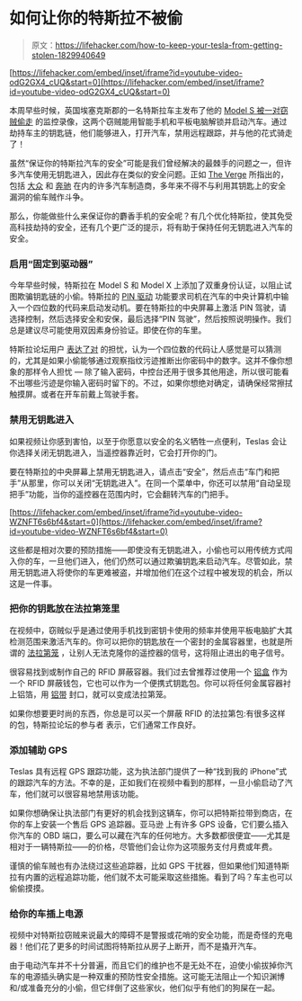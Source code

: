 # 如何让你的特斯拉不被偷

> 原文：<https://lifehacker.com/how-to-keep-your-tesla-from-getting-stolen-1829940649>

 [https://lifehacker.com/embed/inset/iframe?id=youtube-video-odG2GX4_cUQ&start=0](https://lifehacker.com/embed/inset/iframe?id=youtube-video-odG2GX4_cUQ&start=0) 

本周早些时候，英国埃塞克斯郡的一名特斯拉车主发布了他的 [Model S 被一对窃贼偷走](https://gizmodo.com/hackers-allegedly-caught-on-video-stealing-tesla-model-1829905478) 的监控录像，这两个窃贼能用智能手机和平板电脑解锁并启动汽车。通过劫持车主的钥匙链，他们能够进入，打开汽车，禁用远程跟踪，并与他的花式骑走了！



虽然“保证你的特斯拉汽车的安全”可能是我们曾经解决的最棘手的问题之一，但许多汽车使用无钥匙进入，因此存在类似的安全问题。正如 [The Verge](https://www.theverge.com/2018/10/22/18008514/tesla-model-s-stolen-key-fob-hack-watch-video) 所指出的，包括 [大众](https://jalopnik.com/almost-every-volkswagen-built-since-1995-is-vulnerable-1785159844) 和 [奔驰](https://jalopnik.com/thieves-steal-a-car-in-20-seconds-by-remotely-cloning-t-1826451687) 在内的许多汽车制造商，多年来不得不与利用其钥匙上的安全漏洞的偷车贼作斗争。

那么，你能做些什么来保证你的麝香手机的安全呢？有几个优化特斯拉，使其免受高科技劫持的安全，还有几个更广泛的提示，将有助于保持任何无钥匙进入汽车的安全。

### 启用“固定到驱动器”

今年早些时候，特斯拉在 Model S 和 Model X 上添加了双重身份认证，以阻止试图欺骗钥匙链的小偷。特斯拉的 [PIN 驱动](https://electrek.co/2018/08/29/tesla-new-security-cryptography-pin-to-drive-feature/) 功能要求司机在汽车的中央计算机中输入一个四位数的代码来启动发动机。要在特斯拉的中央屏幕上激活 PIN 驾驶，请选择控制，然后选择安全和安保，最后选择“PIN 驾驶”，然后按照说明操作。我们总是建议尽可能使用双因素身份验证。即使在你的车里。

特斯拉论坛用户 [表达了对](https://forums.tesla.com/forum/forums/pin-code-not-secure) 的担忧，认为一个四位数的代码让人感觉是可以猜测的，尤其是如果小偷能够通过观察指纹污迹推断出你密码中的数字。这并不像你想象的那样令人担忧 — 除了输入密码，中控台还用于很多其他用途，所以很可能看不出哪些污迹是你输入密码时留下的。不过，如果你想绝对确定，请确保经常擦拭触摸屏。或者在开车前戴上驾驶手套。

### 禁用无钥匙进入

如果视频让你感到害怕，以至于你愿意以安全的名义牺牲一点便利，Teslas 会让你选择关闭无钥匙进入，当遥控器靠近时，它会打开你的门。

要在特斯拉的中央屏幕上禁用无钥匙进入，请点击“安全”，然后点击“车门和把手”从那里，你可以关闭“无钥匙进入”。在同一个菜单中，你还可以禁用“自动呈现把手”功能，当你的遥控器在范围内时，它会翻转汽车的门把手。

 [https://lifehacker.com/embed/inset/iframe?id=youtube-video-WZNFT6s6bf4&start=0](https://lifehacker.com/embed/inset/iframe?id=youtube-video-WZNFT6s6bf4&start=0) 

这些都是相对次要的预防措施——即使没有无钥匙进入，小偷也可以用传统方式闯入你的车，一旦他们进入，他们仍然可以通过欺骗钥匙来启动汽车。尽管如此，禁用无钥匙进入将使你的车更难被盗，并增加他们在这个过程中被发现的机会，所以这是一件事。

### 把你的钥匙放在法拉第笼里

在视频中，窃贼似乎是通过使用手机找到密钥卡使用的频率并使用平板电脑扩大其检测范围来激活汽车的。你可以把你的钥匙放在一个密封的金属容器里，也就是所谓的 [法拉第笼](https://science.howstuffworks.com/faraday-cage.htm) ，让别人无法克隆你的遥控器的信号，这将阻止进出的电子信号。

很容易找到或制作自己的 RFID 屏蔽容器。我们过去曾推荐过使用一个 [铝盒](https://lifehacker.com/use-an-altoid-tin-as-an-rfid-blocking-wallet-5934635) 作为一个 RFID 屏蔽钱包，它也可以作为一个便携式钥匙包。你可以将任何金属容器衬上铝箔，用 [铝带](https://www.google.com/search?q=aluminium+tape+home+depot&oq=aluminium+tape&aqs=chrome.1.69i57j0l5.6351j1j4&sourceid=chrome&ie=UTF-8) 封口，就可以变成法拉第笼。

如果你想要更时尚的东西，你总是可以买一个屏蔽 RFID 的法拉第包:有很多这样的包，特斯拉论坛的参与者 表示，它们通常工作良好。

### 添加辅助 GPS

Teslas 具有远程 GPS 跟踪功能，这为执法部门提供了一种“找到我的 iPhone”式的跟踪汽车的方法。不幸的是，正如我们在视频中看到的那样，一旦小偷启动了汽车，他们就可以很容易地禁用该功能。

如果你想确保让执法部门有更好的机会找到这辆车，你可以把特斯拉带到商店，在你的车上安装一个售后 GPS 追踪器。亚马逊 上有许多 GPS 设备，它们要么插入你汽车的 OBD 端口，要么可以藏在汽车的任何地方。大多数都很便宜——尤其是相对于一辆特斯拉——的价格，尽管他们会让你为这项服务支付月费或年费。

谨慎的偷车贼也有办法绕过这些追踪器，比如 GPS 干扰器，但如果他们知道特斯拉有内置的远程追踪功能，他们就不太可能采取这些措施。看到了吗？车主也可以偷偷摸摸。

### 给你的车插上电源

视频中对特斯拉窃贼来说最大的障碍不是警报或花哨的安全功能，而是奇怪的充电器！他们花了更多的时间试图将特斯拉从房子上断开，而不是撬开汽车。

由于电动汽车并不十分普遍，而且它们的维护也不是无处不在，迫使小偷拔掉你汽车的电源插头确实是一种双重的预防性安全措施。这可能无法阻止一个知识渊博和/或准备充分的小偷，但它绊倒了这些家伙，他们似乎有他们的狗屎在一起。